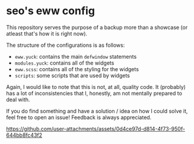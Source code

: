 # seo's eww config

This repository serves the purpose of a backup more than a showcase (or atleast that's how it is right now).

The structure of the configurations is as follows:
- `eww.yuck`: contains the main `defwindow` statements
- `modules.yuck`: contains all of the widgets
- `eww.scss`: contains all of the styling for the widgets
- `scripts`: some scripts that are used by widgets

Again, I would like to note that this is not, at all, quality code. It (probably) has a lot of inconsistencies that I, honestly, am not mentally prepared to deal with.

If you do find something and have a solution / idea on how I could solve it, feel free to open an issue! Feedback is always appreciated.

https://github.com/user-attachments/assets/0d4ce97d-d814-4f73-950f-644bb8fc43f2
